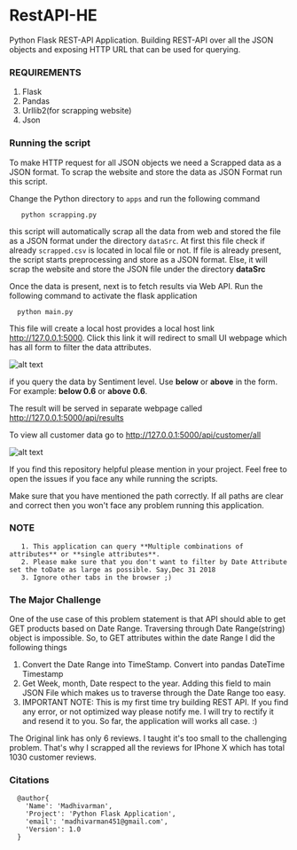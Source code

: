 # RestAPI-HE

Python Flask REST-API Application. Building REST-API over all the JSON objects and exposing HTTP URL that can be used for querying.

### REQUIREMENTS ###

1. Flask
2. Pandas
3. Urllib2(for scrapping website)
4. Json

### Running the script ###

To make HTTP request for all JSON objects we need a Scrapped data as a JSON format. To scrap the website and store the data as JSON Format run this script.

Change the Python directory to `apps` and run the following command

       python scrapping.py

this script will automatically scrap all the data from web and stored the file as a JSON format under the directory `dataSrc`. At first this file check if already `scrapped.csv` is located in local file or not. If file is already present, the script starts preprocessing and store as a JSON format. Else, it will scrap the website and store the JSON file under the directory **dataSrc**

Once the data is present, next is to fetch results via Web API. Run the following command to activate the flask application

      python main.py

This file will create a local host provides a local host link http://127.0.0.1:5000. Click this link it will redirect to small UI webpage which has all form to filter the data attributes.

![alt text](https://github.com/Madhivarman/RestAPI-HR-/blob/master/images/frontWebUI.png)

if you query the data by Sentiment level. Use **below** or **above** in the form. For example: **below 0.6** or **above 0.6**.

The result will be served in separate webpage called http://127.0.0.1:5000/api/results

To view all customer data go to http://127.0.0.1:5000/api/customer/all

![alt text](https://github.com/Madhivarman/RestAPI-HR-/blob/master/images/resultDisplay.png)


If you find this repository helpful please mention in your project. Feel free to open the issues if you face any while running the scripts.

Make sure that you have mentioned the path correctly. If all paths are clear and correct then you won't face any problem running this application.

### NOTE ###

       1. This application can query **Multiple combinations of attributes** or **single attributes**.
       2. Please make sure that you don't want to filter by Date Attribute set the toDate as large as possible. Say,Dec 31 2018
       3. Ignore other tabs in the browser ;)
       
### The Major Challenge ###

One of the use case of this problem statement is that API should able to get GET products based on Date Range. Traversing through Date Range(string) object is impossible. So, to GET attributes within the date Range I did the following things

  1. Convert the Date Range into TimeStamp. Convert into pandas DateTime Timestamp
  2. Get Week, month, Date respect to the year. Adding this field to main JSON File which makes us to traverse through the Date Range too easy.
  3. IMPORTANT NOTE: This is my first time try building REST API. If you find any error, or  not optimized way please notify me. I will try to rectify it and resend it to you. So far, the application will works all case. :)

The Original link has only 6 reviews. I taught it's too small to the challenging problem. That's why I scrapped all the reviews for IPhone X which has total 1030 customer reviews.

### Citations ###
```
  @author{
    'Name': 'Madhivarman',
    'Project': 'Python Flask Application',
    'email': 'madhivarman451@gmail.com',
    'Version': 1.0
  }
```
